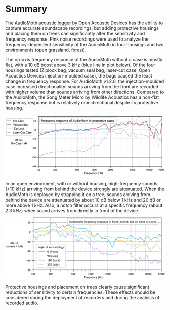 # Summary

The [AudioMoth](https://www.openacousticdevices.info/) acoustic logger
by Open Acoustic Devices has the ability
to capture accurate soundscape recordings, but adding protective
housings and placing them on trees can significantly alter the
sensitivity and frequency response. Pink noise recordings were used to
analyze the frequency-dependent sensitivity of the AudioMoth in four
housings and two environments (open grassland, forest).

The on-axis frequency response of the AudioMoth without a case is mostly
flat, with a 10 dB boost above 3 kHz (blue line in plot below). Of the
four housings tested (Ziplock bag, vacuum seal bag, laser-cut case, Open
Acoustics Devices injection-moulded case),
the bags caused the least change in frequency response. For AudioMoth v1.2.0,
the injection-moulded case increased directionality: sounds arriving from the
front are recorded with higher volume than sounds arriving from other directions.
Compared to the AudioMoth, the Song Meter Micro by Wildlife
Acoustics has a non-flat frequency response but is relatively omnidirectional
despite its protective housing.

![image](./pngs/X1_fr_each_case.png)

In an open environment, with or without housing, high-frequency sounds
(\>10 kHz) arriving from behind the device strongly are attenuated. When
the AudioMoth is deployed by strapping it on a tree, sounds arriving
from behind the device are attenuated by about 10 dB below 1 kHz and 20
dB or more above 1 kHz. Also, a notch filter occurs at a specific
frequency (about 2.3 kHz) when sound arrives from directly in front of
the device.

![image](./pngs/X2_trees.png)

Protective housings and placement on trees clearly cause significant
reductions of sensitivity to certain frequencies. These effects should
be considered during the deployment of recorders and during the analysis
of recorded audio.
